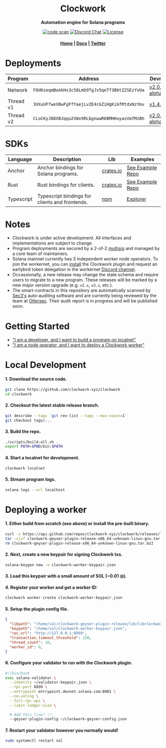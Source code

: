 <div align="center">
  <h1>Clockwork</h1>

  <p>
    <strong>Automation engine for Solana programs</strong>
  </p>

  <p>
    <a href="https://github.com/clockwork-xyz/clockwork/actions/workflows/code-scan.yaml"><img alt="code scan" src="https://github.com/clockwork-xyz/clockwork/actions/workflows/code-scan.yaml/badge.svg?branch=main" /></a>
    <a href="https://discord.com/channels/889725689543143425"><img alt="Discord Chat" src="https://img.shields.io/discord/889725689543143425?color=blueviolet" /></a>
    <a href="https://www.gnu.org/licenses/agpl-3.0.en.html"><img alt="License" src="https://img.shields.io/github/license/clockwork-xyz/clockwork?color=turquoise" /></a>
  </p>

  <h4>
    <a href="https://clockwork.xyz/">Home</a>
    <span> | </span>
    <a href="https://docs.clockwork.xyz">Docs</a>
    <span> | </span>
    <a href="https://twitter.com/clockwork_xyz">Twitter</a>
  </h4>  
</div>


# Deployments

| Program | Address| Devnet | Mainnet |
| ------- | ------ | ------ | ------- |
| Network | `F8dKseqmBoAkHx3c58Lmb9TgJv5qeTf3BbtZZSEzYvUa` | [v2.0.0-alpha](https://explorer.solana.com/address/F8dKseqmBoAkHx3c58Lmb9TgJv5qeTf3BbtZZSEzYvUa?cluster=devnet) | [v1.4.0](https://explorer.solana.com/address/F8dKseqmBoAkHx3c58Lmb9TgJv5qeTf3BbtZZSEzYvUa) |
| Thread v1 | `3XXuUFfweXBwFgFfYaejLvZE4cGZiHgKiGfMtdxNzYmv` | [v1.4.0](https://explorer.solana.com/address/3XXuUFfweXBwFgFfYaejLvZE4cGZiHgKiGfMtdxNzYmv?cluster=devnet) | [v1.4.0](https://explorer.solana.com/address/3XXuUFfweXBwFgFfYaejLvZE4cGZiHgKiGfMtdxNzYmv) |
| Thread v2 | `CLoCKyJ6DXBJqqu2VWx9RLbgnwwR6BMHHuyasVmfMzBh` | [v2.0.0-alpha](https://explorer.solana.com/address/CLoCKyJ6DXBJqqu2VWx9RLbgnwwR6BMHHuyasVmfMzBh?cluster=devnet) | Soon |

# SDKs
| Language | Description  | Lib  | Examples |
| ----------- | -------- | ---- | -------- |
| Anchor |  Anchor bindings for Solana programs.  | [crates.io](https://crates.io/crates/clockwork-sdk) | [See Example Repo](https://github.com/clockwork-xyz/examples)
| Rust | Rust bindings for clients.  | [crates.io](https://crates.io/crates/clockwork-client) | [See Example Repo](https://github.com/clockwork-xyz/examples)
| Typescript | Typescript bindings for clients and frontends.  | [npm](https://www.npmjs.com/package/@clockwork-xyz/sdk) | [Explorer](https://github.com/clockwork-xyz/explorer)

# Notes
- Clockwork is under active development. All interfaces and implementations are subject to change. 
- Program deployments are secured by a 2-of-2 [multisig](https://v3.squads.so/info/7gqj7UgvKgHihyPsXALW8QKJ3gUTEaLeBYwWbAtZhoCq) and managed by a core team of maintainers. 
- Solana mainnet currently has 3 independent worker node operators. To join the workernet, you can [install](#deploying-a-worker) the Clockwork plugin and request an earlybird token delegation in the workernet [Discord channel](https://discord.gg/mwmFtU5BtA).
- Occassionally, a new release may change the state schema and require users to migrate to a new program. These releases will be marked by a new major version upgrade (e.g. `v2.x`, `v3.x`, etc.). 
- The smart-contracts in this repository are automatically scanned by [Sec3's](https://www.sec3.dev/) auto-auditing software and are currently being reviewed by the team at [Ottersec](https://osec.io/). Their audit report is in progress and will be published soon. 

# Getting Started
- ["I am a developer, and I want to build a program on localnet"](#local-development)
- ["I am a node operator, and I want to deploy a Clockwork worker"](#deploying-a-worker)

# Local Development

#### 1. Download the source code.
```sh
git clone https://github.com/clockwork-xyz/clockwork
cd clockwork
```

#### 2. Checkout the latest stable release branch.
```sh
git describe --tags `git rev-list --tags --max-count=1`
git checkout tags/...
```

#### 3. Build the repo.
```sh
./scripts/build-all.sh .
export PATH=$PWD/bin:$PATH
```

#### 4. Start a localnet for development.
```sh
clockwork localnet
```

#### 5. Stream program logs.
```sh
solana logs --url localhost
```


# Deploying a worker

#### 1. Either build from scratch (see above) or install the pre-built binary.
```sh
curl -s https://api.github.com/repos/clockwork-xyz/clockwork/releases/latest | grep "clockwork-geyser-plugin-release-x86_64-unknown-linux-gnu.tar" | cut -d : -f 2,3 | tr -d \" | wget -qi -
tar -xjvf clockwork-geyser-plugin-release-x86_64-unknown-linux-gnu.tar.bz2
rm clockwork-geyser-plugin-release-x86_64-unknown-linux-gnu.tar.bz2
```

#### 2. Next, create a new keypair for signing Clockwork txs.
```sh
solana-keygen new -o clockwork-worker-keypair.json
```

#### 3. Load this keypair with a small amount of SOL (~0.01 ◎). 

#### 4. Register your worker and get a worker ID: 
```sh
clockwork worker create clockwork-worker-keypair.json
```


#### 5. Setup the plugin config file.
```json
{
  "libpath": "/home/sol/clockwork-geyser-plugin-release/lib/libclockwork_plugin.so",
  "keypath": "/home/sol/clockwork-worker-keypair.json",
  "rpc_url": "http://127.0.0.1:8899",
  "transaction_timeout_threshold": 150,
  "thread_count": 10,
  "worker_id": 0, 
}
```

#### 6. Configure your validator to run with the Clockwork plugin.
```sh
#!/bin/bash
exec solana-validator \
  --identity ~/validator-keypair.json \
  --rpc-port 8899 \
  --entrypoint entrypoint.devnet.solana.com:8001 \
  --no-voting \
  --full-rpc-api \
  --limit-ledger-size \
  
  # Add this line! 👇🏼
  --geyser-plugin-config ~/clockwork-geyser-config.json
```

#### 7. Restart your validator however you normally would!
```sh
sudo systemctl restart sol
```
